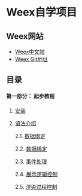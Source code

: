 # Weex自学项目

## Weex网站

* [Weex中文站](http://alibaba.github.io/weex/cn/)
* [Weex Git地址](https://github.com/alibaba/weex)

## 目录

#### 第一部分： 起步教程

1. [安装](./documents/ex01.tutorial/01.install.md)
2. [语法介绍](./documents/ex01.tutorial/02.syntax.main.md)

    2.1. [数据绑定](./documents/ex01.tutorial/03.syntax.data-binding.md)
    
    2.2. [数据绑定](./documents/ex01.tutorial/04.syntax.style-n-class.md)

    2.3. [事件处理](./documents/ex01.tutorial/05.syntax.events.md)
    
    2.4. [展示逻辑控制](./documents/ex01.tutorial/06.syntax.display-logic.md)
    
    2.5. [渲染过程控制](./documents/ex01.tutorial/07.syntax.render-logic.md)
